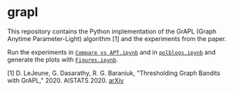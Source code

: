# grapl

This repository contains the Python implementation of the GrAPL (Graph Anytime Parameter-Light) algorithm [1] and the experiments from the paper.

Run the experiments in [`Compare vs APT.ipynb`](https://github.com/dlej/grapl/blob/master/experiments/Compare%20vs%20APT.ipynb)
and in [`polblogs.ipynb`](https://github.com/dlej/grapl/blob/master/experiments/polblogs.ipynb)
and generate the plots with [`Figures.ipynb`](https://github.com/dlej/grapl/blob/master/experiments/Figures.ipynb).

[1] D. LeJeune, G. Dasarathy, R. G. Baraniuk, "Thresholding Graph Bandits with GrAPL," 2020. AISTATS 2020. [arXiv](https://arxiv.org/abs/1905.09190)
